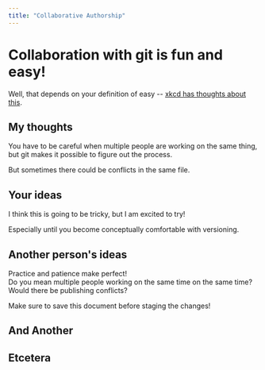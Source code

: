 ```yaml
---
title: "Collaborative Authorship" 
---
```


# Collaboration with git is fun and easy! 

Well, that depends on your definition of easy -- [xkcd has thoughts about this](https://xkcd.com/1597/).

## My thoughts

You have to be careful when multiple people are working on the same thing, but git makes it possible to figure out the process.

But sometimes there could be conflicts in the same file.

## Your ideas
I think this is going to be tricky, but I am excited to try!

Especially until you become conceptually comfortable with versioning.

## Another person's ideas
Practice and patience make perfect!  
Do you mean multiple people working on the same time on the same time? Would there be publishing conflicts?

Make sure to save this document before staging the changes! 

## And Another

## Etcetera
